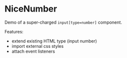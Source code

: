 # NiceNumber

Demo of a super-charged `input[type=number]` component.

Features:

-   extend existing HTML type (input number)
-   import external css styles
-   attach event listeners
